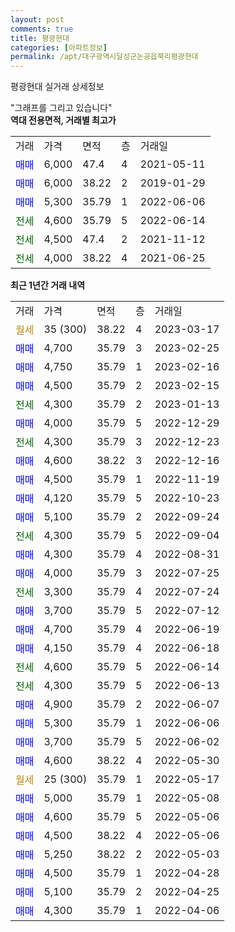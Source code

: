```yaml
---
layout: post
comments: true
title: 평광현대
categories: [아파트정보]
permalink: /apt/대구광역시달성군논공읍북리평광현대
---
```


평광현대 실거래 상세정보

<script type="text/javascript">
  google.charts.load('current', {'packages':['line', 'corechart']});
  google.charts.setOnLoadCallback(drawChart);

  function drawChart() {
    var data = new google.visualization.DataTable();
    data.addColumn('date', '거래일');
    data.addColumn('number', "매매");
    data.addColumn('number', "전세");
    data.addColumn('number', "전매");

    data.addRows([[new Date(Date.parse("2023-03-17")), null, null, null], [new Date(Date.parse("2023-02-25")), 4700, null, null], [new Date(Date.parse("2023-02-16")), 4750, null, null], [new Date(Date.parse("2023-02-15")), 4500, null, null], [new Date(Date.parse("2023-01-13")), null, 4300, null], [new Date(Date.parse("2022-12-29")), 4000, null, null], [new Date(Date.parse("2022-12-23")), null, 4300, null], [new Date(Date.parse("2022-12-16")), 4600, null, null], [new Date(Date.parse("2022-11-19")), 4500, null, null], [new Date(Date.parse("2022-10-23")), 4120, null, null], [new Date(Date.parse("2022-09-24")), 5100, null, null], [new Date(Date.parse("2022-09-04")), null, 4300, null], [new Date(Date.parse("2022-08-31")), 4300, null, null], [new Date(Date.parse("2022-07-25")), 4000, null, null], [new Date(Date.parse("2022-07-24")), null, 3300, null], [new Date(Date.parse("2022-07-12")), 3700, null, null], [new Date(Date.parse("2022-06-19")), 4700, null, null], [new Date(Date.parse("2022-06-18")), 4150, null, null], [new Date(Date.parse("2022-06-14")), null, 4600, null], [new Date(Date.parse("2022-06-13")), null, 4300, null], [new Date(Date.parse("2022-06-07")), 4900, null, null], [new Date(Date.parse("2022-06-06")), 5300, null, null], [new Date(Date.parse("2022-06-02")), 3700, null, null], [new Date(Date.parse("2022-05-30")), 4600, null, null], [new Date(Date.parse("2022-05-17")), null, null, null], [new Date(Date.parse("2022-05-08")), 5000, null, null], [new Date(Date.parse("2022-05-06")), 4600, null, null], [new Date(Date.parse("2022-05-06")), 4500, null, null], [new Date(Date.parse("2022-05-03")), 5250, null, null], [new Date(Date.parse("2022-04-28")), 4500, null, null], [new Date(Date.parse("2022-04-25")), 5100, null, null], [new Date(Date.parse("2022-04-06")), 4300, null, null]]);

    var options = {
      hAxis: {
        format: 'yyyy/MM/dd'
      },    
      lineWidth: 0,
      pointsVisible: true,    
      title: '최근 1년간 유형별 실거래가 분포',
      legend: { position: 'bottom' }
    };

    var formatter = new google.visualization.NumberFormat({pattern:'###,###'} );
    formatter.format(data, 1);
    formatter.format(data, 2);
    
    setTimeout(function() {
        var chart = new google.visualization.LineChart(document.getElementById('columnchart_material'));
        chart.draw(data, (options));
        document.getElementById('loading').style.display = 'none';
    }, 200);
  }
</script>


<div id="loading" style="z-index:20; display: block; margin-left: 0px">"그래프를 그리고 있습니다"</div>
<div id="columnchart_material" style="width: 95%; margin-left: 0px; display: block"></div>
<!-- contents start -->
<b>역대 전용면적, 거래별 최고가</b>
<table class="sortable">
    <tr>
      <td>거래</td>
      <td>가격</td>
      <td>면적</td>
      <td>층</td>
      <td>거래일</td>
    </tr>
        <tr>
          <td><a style="color: blue">매매</a></td>
          <td>6,000</td>
          <td>47.4</td>
          <td>4</td>
          <td>2021-05-11</td>
        </tr>            <tr>
          <td><a style="color: blue">매매</a></td>
          <td>6,000</td>
          <td>38.22</td>
          <td>2</td>
          <td>2019-01-29</td>
        </tr>            <tr>
          <td><a style="color: blue">매매</a></td>
          <td>5,300</td>
          <td>35.79</td>
          <td>1</td>
          <td>2022-06-06</td>
        </tr>        
        <tr>
              <td><a style="color: darkgreen">전세</a></td>
              <td>4,600</td>
              <td>35.79</td>
              <td>5</td>
              <td>2022-06-14</td>
            </tr>            <tr>
              <td><a style="color: darkgreen">전세</a></td>
              <td>4,500</td>
              <td>47.4</td>
              <td>2</td>
              <td>2021-11-12</td>
            </tr>            <tr>
              <td><a style="color: darkgreen">전세</a></td>
              <td>4,000</td>
              <td>38.22</td>
              <td>4</td>
              <td>2021-06-25</td>
            </tr>        
    
</table>

<b>최근 1년간 거래 내역</b>

<table class="sortable">
    <tr>
      <td>거래</td>
      <td>가격</td>
      <td>면적</td>
      <td>층</td>
      <td>거래일</td>
    </tr>
    <tr>
      <td><a style="color: darkgoldenrod">월세</a></td>
      <td>35 (300)</td>
      <td>38.22</td>
      <td>4</td>
      <td>2023-03-17</td>
    </tr>          <tr>
      <td><a style="color: blue">매매</a></td>
      <td>4,700</td>
      <td>35.79</td>
      <td>3</td>
      <td>2023-02-25</td>
    </tr>          <tr>
      <td><a style="color: blue">매매</a></td>
      <td>4,750</td>
      <td>35.79</td>
      <td>1</td>
      <td>2023-02-16</td>
    </tr>          <tr>
      <td><a style="color: blue">매매</a></td>
      <td>4,500</td>
      <td>35.79</td>
      <td>2</td>
      <td>2023-02-15</td>
    </tr>          <tr>
      <td><a style="color: darkgreen">전세</a></td>
      <td>4,300</td>
      <td>35.79</td>
      <td>2</td>
      <td>2023-01-13</td>
    </tr>          <tr>
      <td><a style="color: blue">매매</a></td>
      <td>4,000</td>
      <td>35.79</td>
      <td>5</td>
      <td>2022-12-29</td>
    </tr>          <tr>
      <td><a style="color: darkgreen">전세</a></td>
      <td>4,300</td>
      <td>35.79</td>
      <td>3</td>
      <td>2022-12-23</td>
    </tr>          <tr>
      <td><a style="color: blue">매매</a></td>
      <td>4,600</td>
      <td>38.22</td>
      <td>3</td>
      <td>2022-12-16</td>
    </tr>          <tr>
      <td><a style="color: blue">매매</a></td>
      <td>4,500</td>
      <td>35.79</td>
      <td>1</td>
      <td>2022-11-19</td>
    </tr>          <tr>
      <td><a style="color: blue">매매</a></td>
      <td>4,120</td>
      <td>35.79</td>
      <td>5</td>
      <td>2022-10-23</td>
    </tr>          <tr>
      <td><a style="color: blue">매매</a></td>
      <td>5,100</td>
      <td>35.79</td>
      <td>2</td>
      <td>2022-09-24</td>
    </tr>          <tr>
      <td><a style="color: darkgreen">전세</a></td>
      <td>4,300</td>
      <td>35.79</td>
      <td>5</td>
      <td>2022-09-04</td>
    </tr>          <tr>
      <td><a style="color: blue">매매</a></td>
      <td>4,300</td>
      <td>35.79</td>
      <td>4</td>
      <td>2022-08-31</td>
    </tr>          <tr>
      <td><a style="color: blue">매매</a></td>
      <td>4,000</td>
      <td>35.79</td>
      <td>3</td>
      <td>2022-07-25</td>
    </tr>          <tr>
      <td><a style="color: darkgreen">전세</a></td>
      <td>3,300</td>
      <td>35.79</td>
      <td>4</td>
      <td>2022-07-24</td>
    </tr>          <tr>
      <td><a style="color: blue">매매</a></td>
      <td>3,700</td>
      <td>35.79</td>
      <td>5</td>
      <td>2022-07-12</td>
    </tr>          <tr>
      <td><a style="color: blue">매매</a></td>
      <td>4,700</td>
      <td>35.79</td>
      <td>4</td>
      <td>2022-06-19</td>
    </tr>          <tr>
      <td><a style="color: blue">매매</a></td>
      <td>4,150</td>
      <td>35.79</td>
      <td>4</td>
      <td>2022-06-18</td>
    </tr>          <tr>
      <td><a style="color: darkgreen">전세</a></td>
      <td>4,600</td>
      <td>35.79</td>
      <td>5</td>
      <td>2022-06-14</td>
    </tr>          <tr>
      <td><a style="color: darkgreen">전세</a></td>
      <td>4,300</td>
      <td>35.79</td>
      <td>5</td>
      <td>2022-06-13</td>
    </tr>          <tr>
      <td><a style="color: blue">매매</a></td>
      <td>4,900</td>
      <td>35.79</td>
      <td>2</td>
      <td>2022-06-07</td>
    </tr>          <tr>
      <td><a style="color: blue">매매</a></td>
      <td>5,300</td>
      <td>35.79</td>
      <td>1</td>
      <td>2022-06-06</td>
    </tr>          <tr>
      <td><a style="color: blue">매매</a></td>
      <td>3,700</td>
      <td>35.79</td>
      <td>5</td>
      <td>2022-06-02</td>
    </tr>          <tr>
      <td><a style="color: blue">매매</a></td>
      <td>4,600</td>
      <td>38.22</td>
      <td>4</td>
      <td>2022-05-30</td>
    </tr>          <tr>
      <td><a style="color: darkgoldenrod">월세</a></td>
      <td>25 (300)</td>
      <td>35.79</td>
      <td>1</td>
      <td>2022-05-17</td>
    </tr>          <tr>
      <td><a style="color: blue">매매</a></td>
      <td>5,000</td>
      <td>35.79</td>
      <td>1</td>
      <td>2022-05-08</td>
    </tr>          <tr>
      <td><a style="color: blue">매매</a></td>
      <td>4,600</td>
      <td>35.79</td>
      <td>5</td>
      <td>2022-05-06</td>
    </tr>          <tr>
      <td><a style="color: blue">매매</a></td>
      <td>4,500</td>
      <td>38.22</td>
      <td>4</td>
      <td>2022-05-06</td>
    </tr>          <tr>
      <td><a style="color: blue">매매</a></td>
      <td>5,250</td>
      <td>38.22</td>
      <td>2</td>
      <td>2022-05-03</td>
    </tr>          <tr>
      <td><a style="color: blue">매매</a></td>
      <td>4,500</td>
      <td>35.79</td>
      <td>1</td>
      <td>2022-04-28</td>
    </tr>          <tr>
      <td><a style="color: blue">매매</a></td>
      <td>5,100</td>
      <td>35.79</td>
      <td>2</td>
      <td>2022-04-25</td>
    </tr>          <tr>
      <td><a style="color: blue">매매</a></td>
      <td>4,300</td>
      <td>35.79</td>
      <td>1</td>
      <td>2022-04-06</td>
    </tr>      </table>
<!-- contents end -->    

